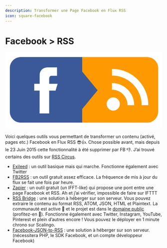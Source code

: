 ```yaml
---
description: Transformer une Page Facebook en Flux RSS
icon: square-facebook
---
```


# Facebook > RSS

![](<../../.gitbook/assets/image (8).png>)

Voici quelques outils vous permettant de transformer un contenu (activé, pages etc.) Facebook en Flux RSS 😎👍. Chose possible avant, mais depuis le 23 Juin 2015 cette fonctionnalité à été supprimer par FB 👎. J’ai trouvé certains des outils sur [RSS Circus](https://www.scoop.it/t/rss).

* [Exileed](http://feed.exileed.com/) : un outil basique mais qui marche. Fonctionne également avec Twitter
* [FB2RSS](http://fb2rss.altervista.org/) : un outil gratuit assez efficace. La fréquence de mis à jour du flux se fait une fois par heure.
* [Zapier](https://zapier.com/) : un outil gratuit (un IFFT-like) qui propose une pont entre une page Facebook et RSS. Ah et j’ai vérifier, impossible de faire sur IFTTT
* [RSS Bridge](https://github.com/RSS-Bridge/rss-bridge) : une solution à héberger sur son serveur. Vous pouvez extraire le contenu au format RSS, ATOM, JSON, HTML et Plaintext. La communauté est active 🤘 et le projet est dans le [domaine public](https://github.com/RSS-Bridge/rss-bridge/blob/master/UNLICENSE) (profitez-en 👋). Fonctionne également avec Twitter, Instagram, YouTube, Pinterest et plein d’autres encore ! Vous pouvez le déployer en 1 minute chrono sur Scalingo.
* [Facebook-JSON-to-RSS](https://github.com/khawkins98/facebook-json-to-rss) : une solution à héberger sur son serveur. (nécessitera PHP, le SDK Facebook, et un compte développeur Facebook)
